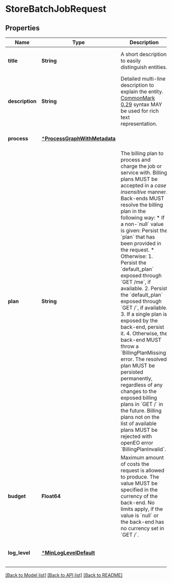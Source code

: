 # StoreBatchJobRequest


## Properties
Name | Type | Description | Notes
------------ | ------------- | ------------- | -------------
**title** | **String** | A short description to easily distinguish entities. | [optional] [default to nothing]
**description** | **String** | Detailed multi-line description to explain the entity.  [CommonMark 0.29](http://commonmark.org/) syntax MAY be used for rich text representation. | [optional] [default to nothing]
**process** | [***ProcessGraphWithMetadata**](ProcessGraphWithMetadata.md) |  | [default to nothing]
**plan** | **String** | The billing plan to process and charge the job or service with.  Billing plans MUST be accepted in a *case insensitive* manner. Back-ends MUST resolve the billing plan in the following way:  * If a non-&#x60;null&#x60; value is given: Persist the &#x60;plan&#x60; that has been provided in the request. * Otherwise:   1. Persist the &#x60;default_plan&#x60; exposed through &#x60;GET /me&#x60;, if available.   2. Persist the &#x60;default_plan&#x60; exposed through &#x60;GET /&#x60;, if available.   3. If a single plan is exposed by the back-end, persist it.   4. Otherwise, the back-end MUST throw a &#x60;BillingPlanMissing&#x60; error.  The resolved plan MUST be persisted permanently, regardless of any  changes to the exposed billing plans in &#x60;GET /&#x60; in the future.  Billing plans not on the list of available plans MUST be rejected with openEO error &#x60;BillingPlanInvalid&#x60;. | [optional] [default to nothing]
**budget** | **Float64** | Maximum amount of costs the request is allowed to produce. The value MUST be specified in the currency of the back-end. No limits apply, if the value is &#x60;null&#x60; or the back-end has no currency set in &#x60;GET /&#x60;. | [optional] [default to nothing]
**log_level** | [***MinLogLevelDefault**](MinLogLevelDefault.md) |  | [optional] [default to nothing]


[[Back to Model list]](../README.md#models) [[Back to API list]](../README.md#api-endpoints) [[Back to README]](../README.md)


